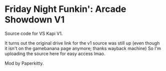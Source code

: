 # Friday Night Funkin': Arcade Showdown V1

Source code for VS Kapi V1.

It turns out the original drive link for the v1 source was still up (even though it isn't on the gamebanana page anymore; thanks wayback machine)
So I'm uploading the source here for easy access lmao.

Mod by Paperkitty.
